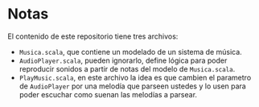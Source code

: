 # Notas

El contenido de este repositorio tiene tres archivos:

- `Musica.scala`, que contiene un modelado de un sistema de música.
- `AudioPlayer.scala`, pueden ignorarlo, define lógica para poder reproducir sonidos a partir de notas del modelo de `Musica.scala`.
- `PlayMusic.scala`, en este archivo la idea es que cambien el parametro de `AudioPlayer` por una melodía que parseen ustedes y lo usen para poder escuchar como suenan las melodías a parsear.